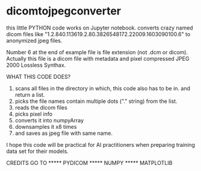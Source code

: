 # dicomtojpegconverter

this little PYTHON code works on Jupyter notebook.
converts crazy named dicom files like "1.2.840.113619.2.80.3826548172.22009.1603090100.6" to anonymized jpeg files. 

Number 6 at the end of example file is file extension (not .dcm or dicom). Actually this file is a dicom file with metadata and pixel compressed JPEG 2000 Lossless Synthax.

WHAT THIS CODE DOES?

1. scans all files in the directory in which, this code also has to be in. and return a list.
2. picks the file names contain multiple dots ("." string) from the list.
3. reads the dicom files
4. picks pixel info
5. converts it into numpyArray
6. downsamples it x8 times
7. and saves as jpeg file with same name.

I hope this code will be practical for AI practitioners when preparing training data set for their models.


CREDITS GO TO
            ***** PYDICOM
            ***** NUMPY
            ***** MATPLOTLIB

